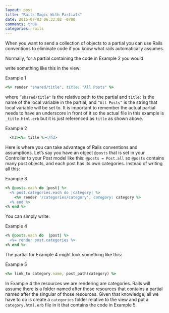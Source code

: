 ```yaml
---
layout: post
title: "Rails Magic With Partials"
date: 2015-07-03 06:33:02 -0700
comments: true
categories: rails
---
```

When you want to send a collection of objects to a partial you can use Rails
conventions to eliminate code if you know what rails automatically assumes.
<!--more-->Normally, for a partial containing the code in Example 2 you would
write something like this in the view:

Example 1
```ruby
<%= render "shared/title", title: "All Posts" %>
```
where ```”shared/title"``` is the relative path to the partial and ```title:```
is the name of the local variable in the partial, and ```”All Posts”``` is the
string that local variable will be set to. It is important to remember the actual
partial needs to have an underscore in front of it so the actual file in this
example is ```_title.html.erb``` but it is just referenced as ```title``` as
shown above.

Example 2
```ruby
  <h3><%= title %></h3>
```
Here is where you can take advantage of Rails conventions and assumptions. Let’s
say you have an object ```@posts``` that is set in your Controller to your Post
model like this: ```@posts = Post.all``` so ```@posts``` contains many post
objects, and each post has its own categories. Instead of writing all this:

Example 3
```ruby
<% @posts.each do |post| %>
  <% post.categories.each do |category| %>
    <%= render '/categories/category', category: category %>
  <% end %>
<% end %>
```

You can simply write:

Example 4
```ruby
<% @posts.each do  |post| %>
  <%= render post.categories %>
<% end %>
```
The partial for Example 4 might look something like this:

Example 5
```ruby
<%= link_to category.name, post_path(category) %>
```
In Example 4 the resources we are rendering are categories. Rails will assume
there is a folder named after those resources that contains a partial named
after the singular of those resources. Given that knowledge, all we have to do
is create a ```categories``` folder relative to the view and put a
```category.html.erb``` file in it that contains the code in Example 5.

